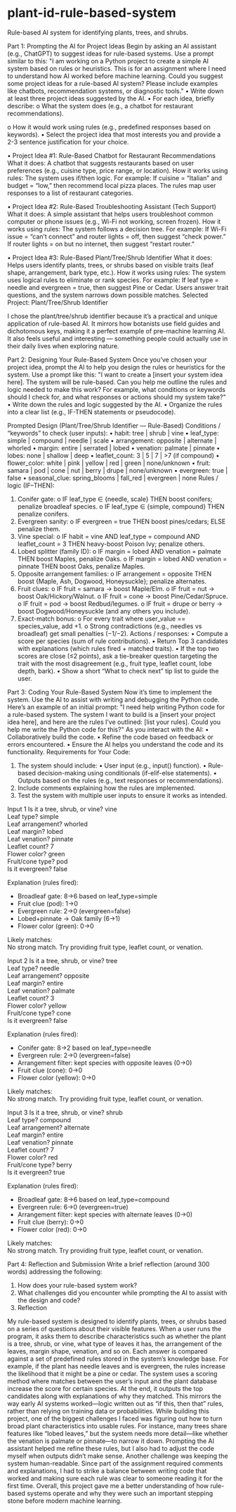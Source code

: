 # plant-id-rule-based-system
Rule-based AI system for identifying plants, trees, and shrubs.

Part 1: Prompting the AI for Project Ideas
Begin by asking an AI assistant (e.g., ChatGPT) to suggest ideas for rule-based systems. Use a prompt similar to this:
"I am working on a Python project to create a simple AI system based on rules or heuristics. This is for an assignment where I need to understand how AI worked before machine learning. Could you suggest some project ideas for a rule-based AI system? Please include examples like chatbots, recommendation systems, or diagnostic tools."
•	Write down at least three project ideas suggested by the AI.
•	For each idea, briefly describe:
o	What the system does (e.g., a chatbot for restaurant recommendations).

o	How it would work using rules (e.g., predefined responses based on keywords).
•	Select the project idea that most interests you and provide a 2-3 sentence justification for your choice.

•	Project Idea #1: Rule-Based Chatbot for Restaurant Recommendations
What it does: A chatbot that suggests restaurants based on user preferences (e.g., cuisine type, price range, or location).
How it works using rules: The system uses if/then logic. For example: If cuisine = “Italian” and budget = “low,” then recommend local pizza places. The rules map user responses to a list of restaurant categories.

•	Project Idea #2: Rule-Based Troubleshooting Assistant (Tech Support)
What it does: A simple assistant that helps users troubleshoot common computer or phone issues (e.g., Wi-Fi not working, screen frozen).
How it works using rules: The system follows a decision tree. For example: If Wi-Fi issue = “can’t connect” and router lights = off, then suggest “check power.” If router lights = on but no internet, then suggest “restart router.”

•	Project Idea #3: Rule-Based Plant/Tree/Shrub Identifier
What it does: Helps users identify plants, trees, or shrubs based on visible traits (leaf shape, arrangement, bark type, etc.).
How it works using rules: The system uses logical rules to eliminate or rank species. For example: If leaf type = needle and evergreen = true, then suggest Pine or Cedar. Users answer trait questions, and the system narrows down possible matches.
Selected Project: Plant/Tree/Shrub Identifier

I chose the plant/tree/shrub identifier because it’s a practical and unique application of rule-based AI. It mirrors how botanists use field guides and dichotomous keys, making it a perfect example of pre–machine learning AI. It also feels useful and interesting — something people could actually use in their daily lives when exploring nature.


Part 2: Designing Your Rule-Based System
Once you’ve chosen your project idea, prompt the AI to help you design the rules or heuristics for the system. Use a prompt like this:
"I want to create a [insert your system idea here]. The system will be rule-based. Can you help me outline the rules and logic needed to make this work? For example, what conditions or keywords should I check for, and what responses or actions should my system take?"
•	Write down the rules and logic suggested by the AI.
•	Organize the rules into a clear list (e.g., IF-THEN statements or pseudocode).

Prompted Design (Plant/Tree/Shrub Identifier — Rule-Based)
Conditions / “keywords” to check (user inputs):
•	habit: tree | shrub | vine
•	leaf_type: simple | compound | needle | scale
•	arrangement: opposite | alternate | whorled
•	margin: entire | serrated | lobed
•	venation: palmate | pinnate
•	lobes: none | shallow | deep
•	leaflet_count: 3 | 5 | 7 | >7 (if compound)
•	flower_color: white | pink | yellow | red | green | none/unknown
•	fruit: samara | pod | cone | nut | berry | drupe | none/unknown
•	evergreen: true | false
•	seasonal_clue: spring_blooms | fall_red | evergreen | none
Rules / logic (IF–THEN):
1.	Conifer gate:
o	IF leaf_type ∈ {needle, scale} THEN boost conifers; penalize broadleaf species.
o	IF leaf_type ∈ {simple, compound} THEN penalize conifers.
2.	Evergreen sanity:
o	IF evergreen = true THEN boost pines/cedars; ELSE penalize them.
3.	Vine special:
o	IF habit = vine AND leaf_type = compound AND leaflet_count = 3
THEN heavy-boost Poison Ivy; penalize others.
4.	Lobed splitter (family ID):
o	IF margin = lobed AND venation = palmate THEN boost Maples, penalize Oaks.
o	IF margin = lobed AND venation = pinnate THEN boost Oaks, penalize Maples.
5.	Opposite arrangement families:
o	IF arrangement = opposite THEN boost {Maple, Ash, Dogwood, Honeysuckle}; penalize alternates.
6.	Fruit clues:
o	IF fruit = samara → boost Maple/Elm.
o	IF fruit = nut → boost Oak/Hickory/Walnut.
o	IF fruit = cone → boost Pine/Cedar/Spruce.
o	IF fruit = pod → boost Redbud/legumes.
o	IF fruit = drupe or berry → boost Dogwood/Honeysuckle (and any others you include).
7.	Exact-match bonus:
o	For every trait where user_value == species_value, add +1.
o	Strong contradictions (e.g., needles vs broadleaf) get small penalties (−1/−2).
Actions / responses:
•	Compute a score per species (sum of rule contributions).
•	Return Top 3 candidates with explanations (which rules fired + matched traits).
•	If the top two scores are close (≤2 points), ask a tie-breaker question targeting the trait with the most disagreement (e.g., fruit type, leaflet count, lobe depth, bark).
•	Show a short “What to check next” tip list to guide the user.


Part 3: Coding Your Rule-Based System
Now it’s time to implement the system. Use the AI to assist with writing and debugging the Python code. Here’s an example of an initial prompt:
"I need help writing Python code for a rule-based system. The system I want to build is a [insert your project idea here], and here are the rules I’ve outlined: [list your rules]. Could you help me write the Python code for this?"
As you interact with the AI:
•	Collaboratively build the code.
•	Refine the code based on feedback or errors encountered.
•	Ensure the AI helps you understand the code and its functionality.
Requirements for Your Code:
1.	The system should include:
•	User input (e.g., input() function).
•	Rule-based decision-making using conditionals (if-elif-else statements).
•	Outputs based on the rules (e.g., text responses or recommendations).
2.	Include comments explaining how the rules are implemented.
3.	Test the system with multiple user inputs to ensure it works as intended.

   
Input 1 
Is it a tree, shrub, or vine? vine  
Leaf type? simple  
Leaf arrangement? whorled  
Leaf margin? lobed  
Leaf venation? pinnate  
Leaflet count? 7  
Flower color? green  
Fruit/cone type? pod  
Is it evergreen? false  

Explanation (rules fired):  
- Broadleaf gate: 8→6 based on leaf_type=simple  
- Fruit clue (pod): 1→0  
- Evergreen rule: 2→0 (evergreen=false)  
- Lobed+pinnate → Oak family (6→1)  
- Flower color (green): 0→0  

Likely matches:  
No strong match. Try providing fruit type, leaflet count, or venation.


Input 2
 Is it a tree, shrub, or vine? tree  
Leaf type? needle  
Leaf arrangement? opposite  
Leaf margin? entire  
Leaf venation? palmate  
Leaflet count? 3  
Flower color? yellow  
Fruit/cone type? cone  
Is it evergreen? false  

Explanation (rules fired):  
- Conifer gate: 8→2 based on leaf_type=needle  
- Evergreen rule: 2→0 (evergreen=false)  
- Arrangement filter: kept species with opposite leaves (0→0)  
- Fruit clue (cone): 0→0  
- Flower color (yellow): 0→0  

Likely matches:  
No strong match. Try providing fruit type, leaflet count, or venation.


Input 3
 Is it a tree, shrub, or vine? shrub  
Leaf type? compound  
Leaf arrangement? alternate  
Leaf margin? entire  
Leaf venation? pinnate  
Leaflet count? 7  
Flower color? red  
Fruit/cone type? berry  
Is it evergreen? true  

Explanation (rules fired):  
- Broadleaf gate: 8→6 based on leaf_type=compound  
- Evergreen rule: 6→0 (evergreen=true)  
- Arrangement filter: kept species with alternate leaves (0→0)  
- Fruit clue (berry): 0→0  
- Flower color (red): 0→0  

Likely matches:  
No strong match. Try providing fruit type, leaflet count, or venation.


Part 4: Reflection and Submission
Write a brief reflection (around 300 words) addressing the following:
1.	How does your rule-based system work?
2.	What challenges did you encounter while prompting the AI to assist with the design and code?
3.	Reflection

  My rule-based system is designed to identify plants, trees, or shrubs based on a series of questions about their visible features. When a user runs the program, it asks them to describe characteristics such as whether the plant is a tree, shrub, or vine, what type of leaves it has, the arrangement of the leaves, margin shape, venation, and so on. Each answer is compared against a set of predefined rules stored in the system’s knowledge base. For example, if the plant has needle leaves and is evergreen, the rules increase the likelihood that it might be a pine or cedar. The system uses a scoring method where matches between the user’s input and the plant database increase the score for certain species. At the end, it outputs the top candidates along with explanations of why they matched. This mirrors the way early AI systems worked—logic written out as “if this, then that” rules, rather than relying on training data or probabilities.
  While building this project, one of the biggest challenges I faced was figuring out how to turn broad plant characteristics into usable rules. For instance, many trees share features like “lobed leaves,” but the system needs more detail—like whether the venation is palmate or pinnate—to narrow it down. Prompting the AI assistant helped me refine these rules, but I also had to adjust the code myself when outputs didn’t make sense. Another challenge was keeping the system human-readable. Since part of the assignment required comments and explanations, I had to strike a balance between writing code that worked and making sure each rule was clear to someone reading it for the first time. Overall, this project gave me a better understanding of how rule-based systems operate and why they were such an important stepping stone before modern machine learning.

